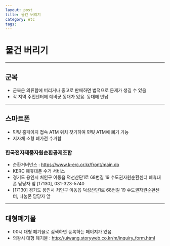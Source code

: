 ```yaml
---
layout: post
title: 물건 버리기
category: etc
tags:
---
```


# 물건 버리기

---

## 군복
* 군복은 의류함에 버리거나 중고로 판매하면 법적으로 문제가 생길 수 있음
* 각 지역 주민센터에 예비군 동대가 있음. 동대에 반납

---

## 스마트폰
* 민팃 홈페이지 접속 ATM 위치 찾기하여 민팃 ATM에 폐기 가능
* 지자체 소형 폐가전 수거함

### 한국전자제품자원순환공제조합
* 순환거버넌스 : <https://www.k-erc.or.kr/front/main.do>
* KERC 폐휴대폰 수거 서비스
* 경기도 용인시 처인구 이동읍 덕선산단1로 68번길 19 수도권자원순환센터 폐휴대폰 담당자 앞 [17130], 031-323-5740
* [17130] 경기도 용인시 처인구 이동읍 덕성산단1로 68번길 19 수도권자원순환센터, 나눔폰 담당자 앞

---

## 대형폐기물

* 00시 대형 폐기물로 검색하면 등록하는 페이지가 있음.
* 의왕시 대형 폐기물 : <http://uiwang.storyweb.co.kr/m/inquiry_form.html>